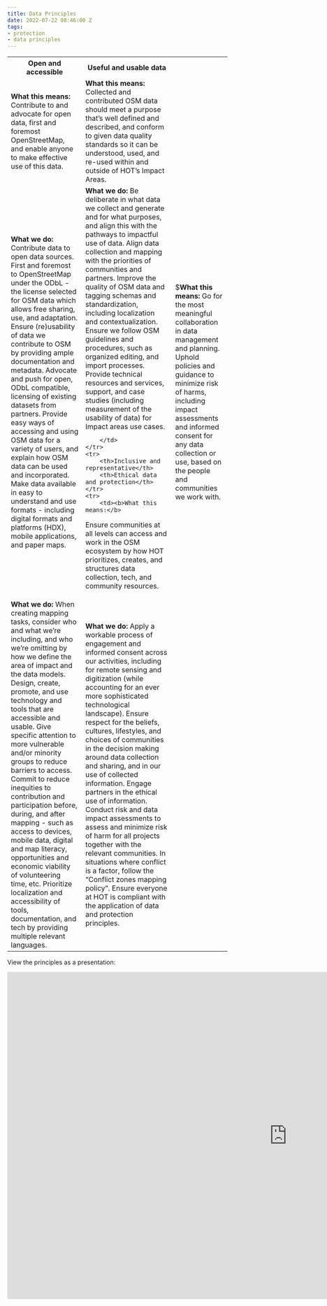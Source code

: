 ```yaml
---
title: Data Principles
date: 2022-07-22 08:46:00 Z
tags:
- protection
- data principles
---
```


<table>
	<tr>
		<th>Open and accessible</th>
		<th>Useful and usable data</th>
	</tr>
	<tr>
		<td><b>What this means:</b>
Contribute to and advocate for open data, first and foremost OpenStreetMap, and enable anyone to make effective use of this data.
		</td>
		<td><b>What this means:</b>
Collected and contributed OSM data should meet a purpose that’s well defined and described, and conform to given data quality standards so it can be understood, used, and re-used within and outside of HOT’s Impact Areas.
		</td>
	</tr>
	<tr>
		<td><b>What we do:</b>
Contribute data to open data sources. First and foremost to OpenStreetMap under the ODbL - the license selected for OSM data which allows free sharing, use, and adaptation.
Ensure (re)usability of data we contribute to OSM by providing ample documentation and metadata.
Advocate and push for open, ODbL compatible, licensing of existing datasets from partners.
Provide easy ways of accessing and using OSM data for a variety of users, and explain how OSM data can be used and incorporated.
Make data available in easy to understand and use formats - including digital formats and platforms (HDX), mobile applications, and paper maps.
		</td>
		<td><b>What we do:</b>
Be deliberate in what data we collect and generate and for what purposes, and align this with the pathways to impactful use of data.
Align data collection and mapping with the priorities of communities and partners.
Improve the quality of OSM data and tagging schemas and standardization, including localization and contextualization.
Ensure we follow OSM guidelines and procedures, such as organized editing, and import processes.
Provide technical resources and services, support, and case studies (including measurement of the usability of data) for Impact areas use cases.

		</td>
	</tr>
	<tr>
		<th>Inclusive and representative</th>
		<th>Ethical data and protection</th>
	</tr>
	<tr>
		<td><b>What this means:</b>
Ensure communities at all levels can access and work in the OSM ecosystem by how HOT prioritizes, creates, and structures data collection, tech, and community resources.
		</td>
		<td>$<b>What this means:</b>
Go for the most meaningful collaboration in data management and planning. Uphold policies and guidance to minimize risk of harms, including impact assessments and informed consent for any data collection or use, based on the people and communities we work with.
		</td>
	</tr>
	<tr>
		<td><b>What we do:</b>
When creating mapping tasks, consider who and what we’re including, and who we’re omitting by how we define the area of impact and the data models.
Design, create, promote, and use technology and tools that are accessible and usable. Give specific attention to more vulnerable and/or minority groups to reduce barriers to access.
Commit to reduce inequities to contribution and participation before, during, and after mapping - such as access to devices, mobile data, digital and map literacy, opportunities and economic viability of volunteering time, etc.
Prioritize localization and accessibility of tools, documentation, and tech by providing multiple relevant languages.
		</td>
		<td><b>What we do:</b>
Apply a workable process of engagement and informed consent across our activities, including for remote sensing and digitization (while accounting for an ever more sophisticated technological landscape).
Ensure respect for the beliefs, cultures, lifestyles, and choices of communities in the decision making around data collection and sharing, and in our use of collected information. Engage partners in the ethical use of information.
Conduct risk and data impact assessments to assess and minimize risk of harm for all projects together with the relevant communities. In situations where conflict is a factor, follow the “Conflict zones mapping policy”.
Ensure everyone at HOT is compliant with the application of data and protection principles.
		</td>
	</tr>
</table> 

View the principles as a presentation:

<iframe src="https://docs.google.com/presentation/d/e/2PACX-1vRCzr84b_Ad5MRSziA1gfa2gpEwL1qjNtj0nCCbJRa4eRAqkORwgQAUYuFgRTBmcZ9vBt9bZ-D8ybCG/embed?start=false&loop=false&delayms=3000" frameborder="0" width="1280" height="749" allowfullscreen="true" mozallowfullscreen="true" webkitallowfullscreen="true"></iframe>

